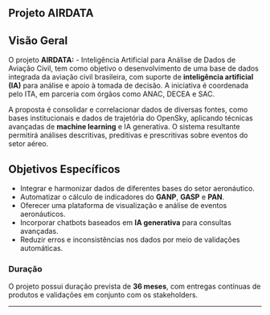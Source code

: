 ## Projeto AIRDATA



## Visão Geral

O projeto **AIRDATA:** - Inteligência Artificial para Análise de Dados de Aviação Civil, tem como objetivo o desenvolvimento de uma base de dados integrada da aviação civil brasileira, com suporte de **inteligência artificial (IA)** para análise e apoio à tomada de decisão. A iniciativa é coordenada pelo ITA, em parceria com órgãos como ANAC, DECEA e SAC.

A proposta é consolidar e correlacionar dados de diversas fontes, como bases institucionais e dados de trajetória do OpenSky, aplicando técnicas avançadas de **machine learning** e IA generativa. O sistema resultante permitirá análises descritivas, preditivas e prescritivas sobre eventos do setor aéreo.

## Objetivos Específicos

- Integrar e harmonizar dados de diferentes bases do setor aeronáutico.
- Automatizar o cálculo de indicadores do **GANP**, **GASP** e **PAN**.
- Oferecer uma plataforma de visualização e análise de eventos aeronáuticos.
- Incorporar chatbots baseados em **IA generativa** para consultas avançadas.
- Reduzir erros e inconsistências nos dados por meio de validações automáticas.


### Duração

O projeto possui duração prevista de **36 meses**, com entregas contínuas de produtos e validações em conjunto com os stakeholders.

---

